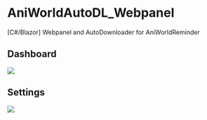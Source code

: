 # AniWorldAutoDL_Webpanel

[C#/Blazor] Webpanel and AutoDownloader for AniWorldReminder

## Dashboard
![](https://reducemy.link/p/4WRCGk)

## Settings
![](https://reducemy.link/p/4WRCGn)
